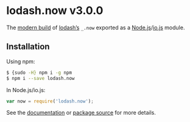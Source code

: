 # lodash.now v3.0.0

The [modern build](https://github.com/lodash/lodash/wiki/Build-Differences) of [lodash’s](https://lodash.com/) `_.now` exported as a [Node.js](http://nodejs.org/)/[io.js](https://iojs.org/) module.

## Installation

Using npm:

```bash
$ {sudo -H} npm i -g npm
$ npm i --save lodash.now
```

In Node.js/io.js:

```js
var now = require('lodash.now');
```

See the [documentation](https://lodash.com/docs#now) or [package source](https://github.com/lodash/lodash/blob/3.0.0-npm-packages/lodash.now) for more details.
